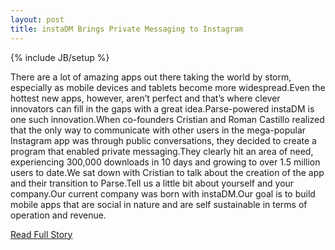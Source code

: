 ```yaml
---
layout: post
title: instaDM Brings Private Messaging to Instagram
---
```

{% include JB/setup %}<p>There are a lot of amazing apps out there taking the world by storm, especially as mobile devices and tablets become more widespread.Even the hottest new apps, however, aren’t perfect and that’s where clever innovators can fill in the gaps with a great idea.Parse-powered instaDM is one such innovation.When co-founders Cristian and Roman Castillo realized that the only way to communicate with other users in the mega-popular Instagram app was through public conversations, they decided to create a program that enabled private messaging.They clearly hit an area of need, experiencing 300,000 downloads in 10 days and growing to over 1.5 million users to date.We sat down with Cristian to talk about the creation of the app and their transition to Parse.Tell us a little bit about yourself and your company.Our current company was born with instaDM.Our goal is to build mobile apps that are social in nature and are self sustainable in terms of operation and revenue.</p>
<p><a href="http://blog.parse.com/2013/02/01/instadm-brings-private-messaging-to-instagram/">Read Full Story</a></p>
